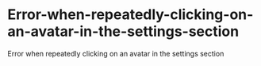 # Error-when-repeatedly-clicking-on-an-avatar-in-the-settings-section
Error when repeatedly clicking on an avatar in the settings section
